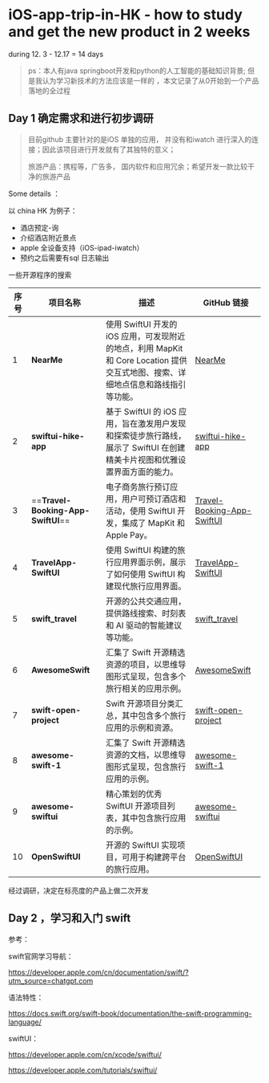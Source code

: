 # iOS-app-trip-in-HK - how to study and get the new product in 2 weeks 

during 12. 3 - 12.17  = 14 days

> ps：本人有java springboot开发和python的人工智能的基础知识背景; 但是我认为学习新技术的方法应该是一样的 ，本文记录了从0开始到一个产品落地的全过程



## Day 1 确定需求和进行初步调研

> 目前github 主要针对的是iOS 单独的应用， 并没有和iwatch 进行深入的连接；因此该项目进行开发就有了其独特的意义；
>
> 旅游产品：携程等，广告多， 国内软件和应用冗余；希望开发一款比较干净的旅游产品

Some details ：

以 china HK 为例子：

- 酒店预定-询
- 介绍酒店附近景点
- apple 全设备支持（iOS-ipad-iwatch）
- 预约之后需要有sql 日志输出

一些开源程序的搜索

| 序号 | 项目名称                           | 描述                                                         | GitHub 链接                                                  |
| ---- | ---------------------------------- | ------------------------------------------------------------ | ------------------------------------------------------------ |
| 1    | **NearMe**                         | 使用 SwiftUI 开发的 iOS 应用，可发现附近的地点，利用 MapKit 和 Core Location 提供交互式地图、搜索、详细地点信息和路线指引等功能。 | [NearMe](https://github.com/lavkushry/Nearme)                |
| 2    | **swiftui-hike-app**               | 基于 SwiftUI 的 iOS 应用，旨在激发用户发现和探索徒步旅行路线，展示了 SwiftUI 在创建精美卡片视图和优雅设置界面方面的能力。 | [swiftui-hike-app](https://github.com/pshivakumar/swiftui-hike-app) |
| 3    | ==**Travel-Booking-App-SwiftUI**== | 电子商务旅行预订应用，用户可预订酒店和活动，使用 SwiftUI 开发，集成了 MapKit 和 Apple Pay。 | [Travel-Booking-App-SwiftUI](https://github.com/williamsouef/Travel-Booking-App-SwiftUI) |
| 4    | **TravelApp-SwiftUI**              | 使用 SwiftUI 构建的旅行应用界面示例，展示了如何使用 SwiftUI 构建现代旅行应用界面。 | [TravelApp-SwiftUI](https://github.com/EnginBolat/TravelApp-SwiftUI) |
| 5    | **swift_travel**                   | 开源的公共交通应用，提供路线搜索、时刻表和 AI 驱动的智能建议等功能。 | [swift_travel](https://github.com/gaetschwartz/swift_travel) |
| 6    | **AwesomeSwift**                   | 汇集了 Swift 开源精选资源的项目，以思维导图形式呈现，包含多个旅行相关的应用示例。 | [AwesomeSwift](https://github.com/xzshedon/awesome-swift)    |
| 7    | **swift-open-project**             | Swift 开源项目分类汇总，其中包含多个旅行应用的示例和资源。   | [swift-open-project](https://github.com/thinkloki/swift-open-project) |
| 8    | **awesome-swift-1**                | 汇集了 Swift 开源精选资源的文档，以思维导图形式呈现，包含旅行应用的示例。 | [awesome-swift-1](https://github.com/WolfSamWell/awesome-swift-1) |
| 9    | **awesome-swiftui**                | 精心策划的优秀 SwiftUI 开源项目列表，其中包含旅行应用的示例。 | [awesome-swiftui](https://github.com/chinsyo/awesome-swiftui) |
| 10   | **OpenSwiftUI**                    | 开源的 SwiftUI 实现项目，可用于构建跨平台的旅行应用。        | [OpenSwiftUI](https://github.com/OpenSwiftUIProject/OpenSwiftUI) |

经过调研，决定在标亮度的产品上做二次开发

## Day 2 ，学习和入门 swift 

参考：

swift官网学习导航：

https://developer.apple.com/cn/documentation/swift/?utm_source=chatgpt.com

语法特性：

https://docs.swift.org/swift-book/documentation/the-swift-programming-language/

swiftUI：

https://developer.apple.com/cn/xcode/swiftui/

https://developer.apple.com/tutorials/swiftui/










